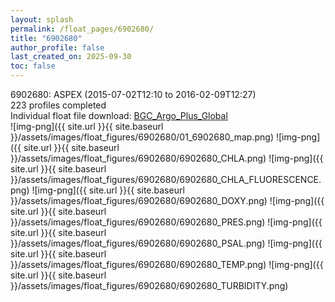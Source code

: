 ```yaml
---
layout: splash
permalink: /float_pages/6902680/
title: "6902680"
author_profile: false
last_created_on: 2025-09-30
toc: false
---
```

 
6902680: ASPEX (2015-07-02T12:10 to 2016-02-09T12:27)\
223 profiles completed\
Individual float file download: [BGC_Argo_Plus_Global](https://ftp.soest.hawaii.edu/bgc_argo_plus/Individual_Floats/outliers_removed/6902680_Sprof_processed.nc)\
![img-png]({{ site.url }}{{ site.baseurl }}/assets/images/float_figures/6902680/01_6902680_map.png)
![img-png]({{ site.url }}{{ site.baseurl }}/assets/images/float_figures/6902680/6902680_CHLA.png)
![img-png]({{ site.url }}{{ site.baseurl }}/assets/images/float_figures/6902680/6902680_CHLA_FLUORESCENCE.png)
![img-png]({{ site.url }}{{ site.baseurl }}/assets/images/float_figures/6902680/6902680_DOXY.png)
![img-png]({{ site.url }}{{ site.baseurl }}/assets/images/float_figures/6902680/6902680_PRES.png)
![img-png]({{ site.url }}{{ site.baseurl }}/assets/images/float_figures/6902680/6902680_PSAL.png)
![img-png]({{ site.url }}{{ site.baseurl }}/assets/images/float_figures/6902680/6902680_TEMP.png)
![img-png]({{ site.url }}{{ site.baseurl }}/assets/images/float_figures/6902680/6902680_TURBIDITY.png)
